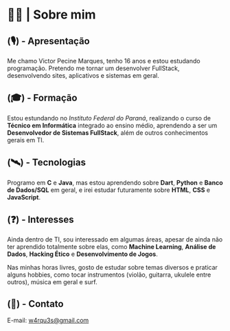 # 👨‍💻 | Sobre mim

## (🎙) - Apresentação

Me chamo Victor Pecine Marques, tenho 16 anos e estou estudando programação. Pretendo me tornar um desenvolver FullStack, desenvolvendo sites, aplicativos e sistemas em geral. 

## (🎓) - Formação

Estou estundando no *Instituto Federal do Paraná*, realizando o curso de **Técnico em Informática** integrado ao ensino médio, aprendendo a ser um **Desenvolvedor de Sistemas FullStack**, além de outros conhecimentos gerais em TI.

## (🛰) - Tecnologias

Programo em **C** e **Java**, mas estou aprendendo sobre **Dart**, **Python** e **Banco de Dados/SQL** em geral, e irei estudar futuramente sobre **HTML**, **CSS** e **JavaScript**.

## (❓) - Interesses

Ainda dentro de TI, sou interessado em algumas áreas, apesar de ainda não ter aprendido totalmente sobre elas, como **Machine Learning**, **Análise de Dados**, **Hacking Ético** e **Desenvolvimento de Jogos**.

Nas minhas horas livres, gosto de estudar sobre temas diversos e praticar alguns hobbies, como tocar instrumentos (violão, guitarra, ukulele entre outros), música em geral e surf.  

## (📮) - Contato

E-mail: w4rqu3s@gmail.com
